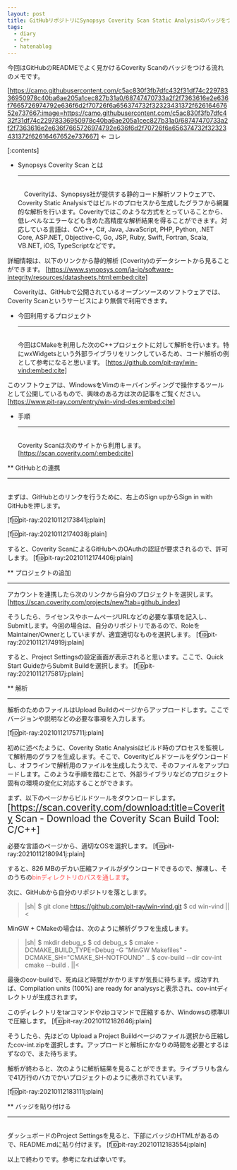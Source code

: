 ```yaml
---
layout: post
title: GitHubリポジトリにSynopsys Coverity Scan Static Analysisのバッジをつける
tags:
  - diary
  - C++
  - hatenablog
---
```


今回はGitHubのREADMEでよく見かけるCoverity Scanのバッジをつける流れのメモです。

[https://camo.githubusercontent.com/c5ac830f3fb7dfc432f31df74c22978336950978c40ba6ae205a1cec827b31a0/68747470733a2f2f7363616e2e636f7665726974792e636f6d2f70726f6a656374732f32323431372f62616467652e737667:image=https://camo.githubusercontent.com/c5ac830f3fb7dfc432f31df74c22978336950978c40ba6ae205a1cec827b31a0/68747470733a2f2f7363616e2e636f7665726974792e636f6d2f70726f6a656374732f32323431372f62616467652e737667]  ← コレ

[:contents]

* Synopsys Coverity Scan とは <hr>  
　Coverityは、Synopsys社が提供する静的コード解析ソフトウェアで、Coverity Static Analysisではビルドのプロセスから生成したグラフから網羅的な解析を行います。Coverityではこのような方式をとっていることから、低レベルなエラーなども含めた高精度な解析結果を得ることができます。対応している言語は、C/C++, C#, Java, JavaScript, PHP, Python, .NET Core, ASP.NET, Objective-C, Go, JSP, Ruby, Swift, Fortran, Scala, VB.NET, iOS, TypeScriptなどです。

詳細情報は、以下のリンクから静的解析 (Coverity)のデータシートから見ることができます。
[https://www.synopsys.com/ja-jp/software-integrity/resources/datasheets.html:embed:cite]

　Coverityは、GitHubで公開されているオープンソースのソフトウェアでは、Coverity Scanというサービスにより無償で利用できます。

* 今回利用するプロジェクト <hr>  
今回はCMakeを利用した次のC++プロジェクトに対して解析を行います。特にwxWidgetsという外部ライブラリをリンクしているため、コード解析の例として参考になると思います。
[https://github.com/pit-ray/win-vind:embed:cite]

このソフトウェアは、WindowsをVimのキーバインディングで操作するツールとして公開しているもので、興味のある方は次の記事をご覧ください。
[https://www.pit-ray.com/entry/win-vind-des:embed:cite]


* 手順  <hr>  
Coverity Scanは次のサイトから利用します。
[https://scan.coverity.com/:embed:cite]

** GitHubとの連携 <hr>  
まずは、GitHubとのリンクを行うために、右上のSign upからSign in with GitHubを押します。

[f:id:pit-ray:20210112173841j:plain]

[f:id:pit-ray:20210112174038j:plain]

すると、Coverity ScanによるGitHubへのOAuthの認証が要求されるので、許可します。
[f:id:pit-ray:20210112174406j:plain]

** プロジェクトの追加 <hr> 
アカウントを連携したら次のリンクから自分のプロジェクトを選択します。
[https://scan.coverity.com/projects/new?tab=github_index]

そうしたら、ライセンスやホームページURLなどの必要な事項を記入し、Submitします。今回の場合は、自分のリポジトリであるので、RoleをMaintainer/Ownerとしていますが、適宜適切なものを選択します。
[f:id:pit-ray:20210112174919j:plain]

すると、Project Settingsの設定画面が表示されると思います。ここで、Quick Start GuideからSubmit Buildを選択します。
[f:id:pit-ray:20210112175817j:plain]

** 解析 <hr>
解析のためのファイルはUpload Buildのページからアップロードします。ここでバージョンや説明などの必要な事項を入力します。

[f:id:pit-ray:20210112175711j:plain]

初めに述べたように、Coverity Static Analysisはビルド時のプロセスを監視して解析用のグラフを生成します。そこで、Coverityビルドツールをダウンロードし、オフラインで解析用のファイルを生成したうえで、そのファイルをアップロードします。このような手順を踏むことで、外部ライブラリなどのプロジェクト固有の環境の変化に対応することができます。

まず、以下のページからビルドツールをダウンロードします。
<span style="font-size: 150%">[https://scan.coverity.com/download:title=Coverity Scan - Download the Coverity Scan Build Tool: C/C++]</span>


必要な言語のページから、適切なOSを選択します。
[f:id:pit-ray:20210112180941j:plain]

すると、826 MBのデカい圧縮ファイルがダウンロードできるので、解凍し、そのうちの<span style="color: #ff5252">binディレクトリのパスを通します</span>。

次に、GitHubから自分のリポジトリを落とします。
>|sh|
$ git clone https://github.com/pit-ray/win-vind.git
$ cd win-vind
||<

MinGW + CMakeの場合は、次のように解析グラフを生成します。
>|sh|
$ mkdir debug_s
$ cd debug_s
$ cmake -DCMAKE_BUILD_TYPE=Debug -G "MinGW Makefiles" -DCMAKE_SH="CMAKE_SH-NOTFOUND" ..
$ cov-build --dir cov-int cmake --build .
||<

最後のcov-buildで、死ぬほど時間がかかりますが気長に待ちます。成功すれば、Compilation units (100%) are ready for analysysと表示され、cov-intディレクトリが生成されます。

このディレクトリをtarコマンドやzipコマンドで圧縮するか、Windowsの標準UIで圧縮します。
[f:id:pit-ray:20210112182646j:plain]

そうしたら、先ほどの Upload a Project Buiildページのファイル選択から圧縮したcov-int.zipを選択します。アップロードと解析にかなりの時間を必要とするはずなので、また待ちます。

解析が終わると、次のように解析結果を見ることができます。ライブラリも含んで41万行のバカでかいプロジェクトのように表示されています。

[f:id:pit-ray:20210112183111j:plain]


** バッジを貼り付ける <hr>  
ダッシュボードのProject Settingsを見ると、下部にバッジのHTMLがあるので、README.mdに貼り付けます。
[f:id:pit-ray:20210112183554j:plain]


以上で終わりです。参考になれば幸いです。
